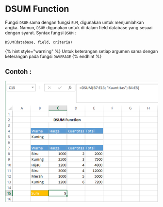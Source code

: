 # DSUM Function

Fungsi `DSUM` sama dengan fungsi `SUM`, digunakan untuk menjumlahkan angka. Namun, `DSUM` digunakan untuk di dalam field database yang sesuai dengan syarat. Syntax fungsi `DSUM` :

```text
DSUM(database, field, criteria)
```

{% hint style="warning" %}
Untuk keterangan setiap argumen sama dengan keterangan pada fungsi `DAVERAGE`
{% endhint %}

## Contoh :

![](../.gitbook/assets/dsum.PNG)

